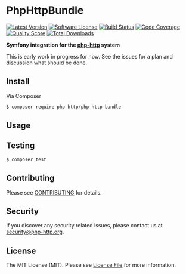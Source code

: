 # PhpHttpBundle

[![Latest Version](https://img.shields.io/github/release/php-http/PhpHttpBundle.svg?style=flat-square)](https://github.com/php-http/PhpHttpBundle/releases)
[![Software License](https://img.shields.io/badge/license-MIT-brightgreen.svg?style=flat-square)](LICENSE)
[![Build Status](https://img.shields.io/travis/php-http/PhpHttpBundle.svg?style=flat-square)](https://travis-ci.org/php-http/PhpHttpBundle)
[![Code Coverage](https://img.shields.io/scrutinizer/coverage/g/php-http/PhpHttpBundle.svg?style=flat-square)](https://scrutinizer-ci.com/g/php-http/PhpHttpBundle)
[![Quality Score](https://img.shields.io/scrutinizer/g/php-http/PhpHttpBundle.svg?style=flat-square)](https://scrutinizer-ci.com/g/php-http/PhpHttpBundle)
[![Total Downloads](https://img.shields.io/packagist/dt/php-http/PhpHttpBundle.svg?style=flat-square)](https://packagist.org/packages/php-http/PhpHttpBundle)

**Symfony integration for the [php-http](http://php-http.readthedocs.org/) system**

This is early work in progress for now. See the issues for a plan and discussion what should be done.


## Install

Via Composer

``` bash
$ composer require php-http/php-http-bundle
```


## Usage


## Testing

``` bash
$ composer test
```


## Contributing

Please see [CONTRIBUTING](CONTRIBUTING.md) for details.


## Security

If you discover any security related issues, please contact us at [security@php-http.org](mailto:security@php-http.org).


## License

The MIT License (MIT). Please see [License File](LICENSE) for more information.
